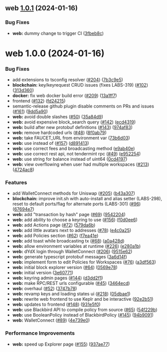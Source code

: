 ## web [1.0.1](https://github.com/qredo/fusionchain/compare/web@1.0.0...web@1.0.1) (2024-01-16)


### Bug Fixes

* **web:** dummy change to trigger CI ([3fbeb8c](https://github.com/qredo/fusionchain/commit/3fbeb8cea6d9b10aef2425cc520a1056d6daf9aa))

# web 1.0.0 (2024-01-16)


### Bug Fixes

* add extensions to tsconfig resolver ([#204](https://github.com/qredo/fusionchain/issues/204)) ([7b3c9e5](https://github.com/qredo/fusionchain/commit/7b3c9e51531b18dfc365441855df0ab26b4b113e))
* **blockchain:** key/keyrequest CRUD issues (fixes LABS-319) ([#102](https://github.com/qredo/fusionchain/issues/102)) ([313d360](https://github.com/qredo/fusionchain/commit/313d36057ca5e6f59ff5d84df81c47c14fe01af7))
* **docker:** fix web docker build error ([#209](https://github.com/qredo/fusionchain/issues/209)) ([13a1ff7](https://github.com/qredo/fusionchain/commit/13a1ff79050d2aac56373e89cff719f81ef86c37))
* frontend ([#132](https://github.com/qredo/fusionchain/issues/132)) ([fd24215](https://github.com/qredo/fusionchain/commit/fd24215dfb76e7f0a222d30d9473300bcea4ff42))
* semantic-release github plugin disable comments on PRs and issues ([#161](https://github.com/qredo/fusionchain/issues/161)) ([9dd5a90](https://github.com/qredo/fusionchain/commit/9dd5a90baf619f2160468d3483db8ffb45c6d80a))
* **web:** avoid double slashes ([#50](https://github.com/qredo/fusionchain/issues/50)) ([35a84d9](https://github.com/qredo/fusionchain/commit/35a84d96689282038966ef4994bb4aa1c3a0cf47))
* **web:** avoid expensive block_search query ([#142](https://github.com/qredo/fusionchain/issues/142)) ([ecd4319](https://github.com/qredo/fusionchain/commit/ecd43195262b57c56fa89f56ea2466e0f733bc2a))
* **web:** build after new protobuf definitions ([#143](https://github.com/qredo/fusionchain/issues/143)) ([974af83](https://github.com/qredo/fusionchain/commit/974af83f256e49f290f9d4fcaa301e068c7521be))
* **web:** remove hardcoded urls ([#48](https://github.com/qredo/fusionchain/issues/48)) ([8f0ab79](https://github.com/qredo/fusionchain/commit/8f0ab79a2d507f3fdd9f027222339a8d5fd0906d))
* **web:** take FAUCET_URL from environment var ([73b6d03](https://github.com/qredo/fusionchain/commit/73b6d037f2a3700d56e597fda8fb7c76e2482e23))
* **web:** use <Link> instead of <a> ([#157](https://github.com/qredo/fusionchain/issues/157)) ([d891413](https://github.com/qredo/fusionchain/commit/d891413569c574e3967650b690493d2813054026))
* **web:** use correct fees and broadcasting method ([e9ab40e](https://github.com/qredo/fusionchain/commit/e9ab40ef0267fcbd3478a9cabfbc66b65329f462))
* **web:** use correct rest api, not tendermint rpc ([#49](https://github.com/qredo/fusionchain/issues/49)) ([e952254](https://github.com/qredo/fusionchain/commit/e952254830293c93035aadaa19c35d604deac4e2))
* **web:** use string for balance instead of uint64 ([0cd4197](https://github.com/qredo/fusionchain/commit/0cd41971eb092be8e4c16779777a09ce2b21ffae))
* **web:** view overflowing when user had multiple workspaces ([#213](https://github.com/qredo/fusionchain/issues/213)) ([4724ac8](https://github.com/qredo/fusionchain/commit/4724ac86daf7d3b665ee46fe0bb879f5946bd8a6))


### Features

* add WalletConnect methods for Uniswap ([#205](https://github.com/qredo/fusionchain/issues/205)) ([b43a307](https://github.com/qredo/fusionchain/commit/b43a307ee728ce9043ed03e51a9528394d48c4ca))
* **blockchain:** improve init.sh with auto-install and alias setter (LABS-298), reset to default ports/flag for alternate ports (LABS-301) ([#96](https://github.com/qredo/fusionchain/issues/96)) ([67694e7](https://github.com/qredo/fusionchain/commit/67694e7218ae8c9e10716a3cf9e2792b00611997))
* **web:** add "transaction by hash" page ([#69](https://github.com/qredo/fusionchain/issues/69)) ([9542204](https://github.com/qredo/fusionchain/commit/9542204be987f304cdc8fdb085641590bf6e9724))
* **web:** add ability to choose a keyring to use ([#156](https://github.com/qredo/fusionchain/issues/156)) ([f0d0ee6](https://github.com/qredo/fusionchain/commit/f0d0ee6e5f8d67fcd6831336afe99888bc85c739))
* **web:** add Actions page ([#72](https://github.com/qredo/fusionchain/issues/72)) ([579da6b](https://github.com/qredo/fusionchain/commit/579da6b70db180edeb2864e9c47a9643547d48af))
* **web:** add little avatars next to addresses ([#78](https://github.com/qredo/fusionchain/issues/78)) ([e4c0a25](https://github.com/qredo/fusionchain/commit/e4c0a250461069e6c5da29e1df48ed03f849a82d))
* **web:** add Policies section ([#62](https://github.com/qredo/fusionchain/issues/62)) ([f7ea41e](https://github.com/qredo/fusionchain/commit/f7ea41e1b43036d351bd7eca419f0673e52f7d07))
* **web:** add toast while broadcasting tx ([#68](https://github.com/qredo/fusionchain/issues/68)) ([a0a428d](https://github.com/qredo/fusionchain/commit/a0a428dbdce059e65fe55db335fbeab2cd4a20ea))
* **web:** allow environment variables at runtime ([#226](https://github.com/qredo/fusionchain/issues/226)) ([e280a1b](https://github.com/qredo/fusionchain/commit/e280a1b6380951dd1385ae1e46795c00940e8e4c))
* **web:** dYdX login through WalletConnect ([#206](https://github.com/qredo/fusionchain/issues/206)) ([9515e62](https://github.com/qredo/fusionchain/commit/9515e623bb2a3793cee017afef81f8b0d14de779))
* **web:** generate typescript protobuf messages ([3a6d14f](https://github.com/qredo/fusionchain/commit/3a6d14fa4b6c0cce07718bb6a39b9e869ca1e215))
* **web:** implement form to edit Policies for Workspaces ([#76](https://github.com/qredo/fusionchain/issues/76)) ([a3df563](https://github.com/qredo/fusionchain/commit/a3df563d0baef7a13d02f799d60e49e6fb850b36))
* **web:** initial block explorer version ([#64](https://github.com/qredo/fusionchain/issues/64)) ([0569e78](https://github.com/qredo/fusionchain/commit/0569e78b2bed97c59da7d811ecc39b39f2a093d7))
* **web:** initial version ([3e60771](https://github.com/qredo/fusionchain/commit/3e60771795f924aaab0bd70c037e34df4a60d5f1))
* **web:** keyring admin pages ([#144](https://github.com/qredo/fusionchain/issues/144)) ([d3dd2f1](https://github.com/qredo/fusionchain/commit/d3dd2f1e71d2c52b7035a25884a0d868ed5fb417))
* **web:** make RPC/REST urls configurable ([#45](https://github.com/qredo/fusionchain/issues/45)) ([3464ecd](https://github.com/qredo/fusionchain/commit/3464ecdaf5fa1aa3c9510c3fdcfa332bb677592e))
* **web:** overhaul ([#52](https://github.com/qredo/fusionchain/issues/52)) ([3747b78](https://github.com/qredo/fusionchain/commit/3747b781bb168b269c1f36c8cf0ae694eef1e858))
* **web:** revamp keys and loading states ui ([#218](https://github.com/qredo/fusionchain/issues/218)) ([05dbae1](https://github.com/qredo/fusionchain/commit/05dbae1013398d77c2191da5aeb3fbe44776b09b))
* **web:** rewrite web frontend to use Keplr and be interactive ([92e2b51](https://github.com/qredo/fusionchain/commit/92e2b510cf0c4bc79fff3b414644fac194d823b0))
* **web:** updates to frontend ([#148](https://github.com/qredo/fusionchain/issues/148)) ([931e5f0](https://github.com/qredo/fusionchain/commit/931e5f08d4a45ddbd4767ee2cf5a003fd52d2e57))
* **web:** use Blackbird API to compile policy from source ([#65](https://github.com/qredo/fusionchain/issues/65)) ([54f229b](https://github.com/qredo/fusionchain/commit/54f229b4c535b5ad46ddcc9d05060092b1a91faa))
* **web:** use BooleanPolicy instead of BlackbirdPolicy ([#145](https://github.com/qredo/fusionchain/issues/145)) ([94b9091](https://github.com/qredo/fusionchain/commit/94b9091021312c6ff4849101e1e4cf4763175c75))
* **web:** WalletConnect ([#89](https://github.com/qredo/fusionchain/issues/89)) ([4e739e0](https://github.com/qredo/fusionchain/commit/4e739e0036aeea9d8cfd70f533940f1aafa0006f))


### Performance Improvements

* **web:** speed up Explorer page ([#155](https://github.com/qredo/fusionchain/issues/155)) ([937ae77](https://github.com/qredo/fusionchain/commit/937ae77b8c41c2b2dca16fee99c8a421dc0f06ff))
